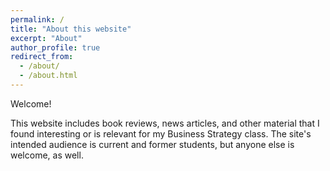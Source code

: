 ```yaml
---
permalink: /
title: "About this website"
excerpt: "About"
author_profile: true
redirect_from: 
  - /about/
  - /about.html
---
```


Welcome!

This website includes book reviews, news articles, and other material that I found interesting or is relevant for my Business Strategy class. The site's intended audience is current and former students, but anyone else is welcome, as well. 

